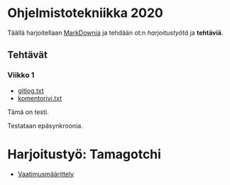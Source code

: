 # Ohjelmistotekniikka 2020

Täällä harjoitellaan [MarkDownia](https://guides.github.com/features/mastering-markdown/) ja tehdään ot:n *harjoitustyötä* ja **tehtäviä**.

## Tehtävät

### Viikko 1
* [gitlog.txt](https://github.com/hjeronen/ot-harjoitustyo/blob/master/laskarit/viikko1/gitlog.txt) 
* [komentorivi.txt](https://github.com/hjeronen/ot-harjoitustyo/blob/master/laskarit/viikko1/komentorivi.txt)

Tämä on testi.

Testataan epäsynkroonia.


# Harjoitustyö: Tamagotchi

* [Vaatimusmäärittely](https://github.com/hjeronen/ot-harjoitustyo/blob/master/dokumentaatio/vaatimusmaarittely.md)
